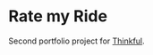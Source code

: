 <h1>Rate my Ride</h1>

Second portfolio project for <a href="https://www.thinkful.com/">Thinkful</a>.
